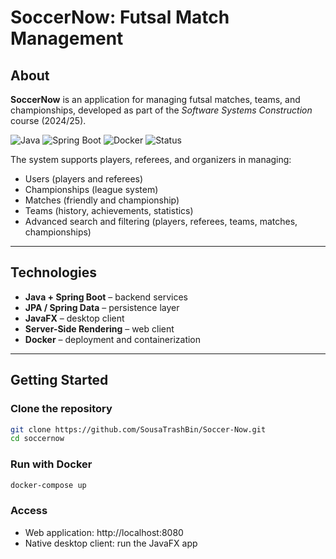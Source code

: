 # SoccerNow: Futsal Match Management

## About
**SoccerNow** is an application for managing futsal matches, teams, and championships, developed as part of the *Software Systems Construction* course (2024/25).

![Java](https://img.shields.io/badge/Java-21-orange)
![Spring Boot](https://img.shields.io/badge/Spring%20Boot-3.x-brightgreen)
![Docker](https://img.shields.io/badge/Docker-ready-blue)
![Status](https://img.shields.io/badge/status-done%20-brightgreen)  

The system supports players, referees, and organizers in managing:
- Users (players and referees)
- Championships (league system)
- Matches (friendly and championship)
- Teams (history, achievements, statistics)
- Advanced search and filtering (players, referees, teams, matches, championships)

---

## Technologies
- **Java + Spring Boot** – backend services
- **JPA / Spring Data** – persistence layer
- **JavaFX** – desktop client
- **Server-Side Rendering** – web client
- **Docker** – deployment and containerization

---

## Getting Started

### Clone the repository
```bash
git clone https://github.com/SousaTrashBin/Soccer-Now.git
cd soccernow
```
### Run with Docker
```bash
docker-compose up
```

### Access
- Web application: http://localhost:8080
- Native desktop client: run the JavaFX app
